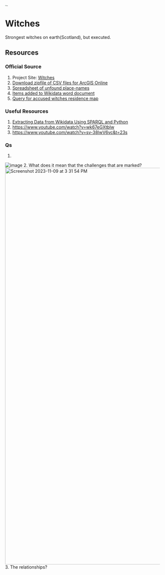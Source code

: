 <img src="https://witches.is.ed.ac.uk/_nuxt/img/main-logo.e1b0635.png" alt="logo" style="zoom: 20%;" />

# Witches

Strongest witches on earth(Scotland), but executed.



## Resources

### Official Source

1. Project Site: [Witches](https://witches.is.ed.ac.uk/)
2. [Download zipfile of CSV files for ArcGIS Online](https://witches.is.ed.ac.uk/resources/ArcGIS%20Online%20Files.zip)
3. [Spreadsheet of unfound place-names](https://docs.google.com/spreadsheets/d/14W8cWmqTaTgkwTFOjMYzV-BzqJgrGz8dKafmGfeuFPs/edit?usp=sharing)
4. [Items added to Wikidata word document](https://docs.google.com/document/d/14JcTa6twIjsx69ifoZxVf-VaXR7nFmmQhu52zXUYUD4/edit?usp=sharing)
5. [Query for accused witches residence map](https://w.wiki/6rX)

### Useful Resources

1. [Extracting Data from Wikidata Using SPARQL and Python](https://itnext.io/extracting-data-from-wikidata-using-sparql-and-python-59e0037996f)
2. https://www.youtube.com/watch?v=wk67eGXtbIw
3. https://www.youtube.com/watch?v=sv-38lwV6vc&t=23s 

### Qs
1. 

   ![image](https://github.com/SLaDOS/Witches/assets/61532708/ff205088-0990-41c3-afbb-23e5a03b7010)
2. What does it mean that the challenges that are marked? <img width="1289" alt="Screenshot 2023-11-09 at 3 31 54 PM" src="https://github.com/SLaDOS/Witches/assets/148451152/1227ba49-fc3d-4beb-b41f-403e99628fe0">
3. The relationships?
